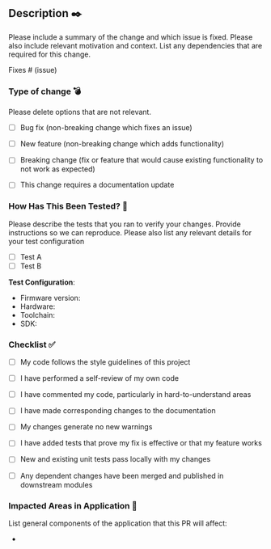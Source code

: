 ## Description :black_nib:

Please include a summary of the change and which issue is fixed. Please also include relevant motivation and context. List any dependencies that are required for this change.

Fixes # (issue)


### Type of change :bomb:

Please delete options that are not relevant.

- [ ] Bug fix (non-breaking change which fixes an issue)
- [ ] New feature (non-breaking change which adds functionality)
- [ ] Breaking change (fix or feature that would cause existing functionality to not work as expected)
- [ ] This change requires a documentation update


### How Has This Been Tested? :page_with_curl:

Please describe the tests that you ran to verify your changes. Provide instructions so we can reproduce. Please also list any relevant details for your test configuration

- [ ] Test A
- [ ] Test B

**Test Configuration**:
* Firmware version:
* Hardware:
* Toolchain:
* SDK:


### Checklist :white_check_mark:

- [ ] My code follows the style guidelines of this project
- [ ] I have performed a self-review of my own code
- [ ] I have commented my code, particularly in hard-to-understand areas
- [ ] I have made corresponding changes to the documentation
- [ ] My changes generate no new warnings
- [ ] I have added tests that prove my fix is effective or that my feature works
- [ ] New and existing unit tests pass locally with my changes
- [ ] Any dependent changes have been merged and published in downstream modules


### Impacted Areas in Application :triangular_flag_on_post:
List general components of the application that this PR will affect:

-
